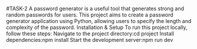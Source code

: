 #TASK-2
A password generator is a useful tool that generates strong and random passwords for users. This project aims to create a password generator application using Python, allowing users to specify the length and complexity of the password.
Installation & Setup
To run this project locally, follow these steps:
Navigate to the project directory:cd project
Install dependencies:npm install
Start the development server:npm run dev
